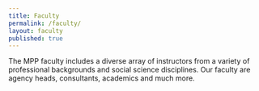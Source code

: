 ```yaml
---
title: Faculty
permalink: /faculty/
layout: faculty
published: true
---
```

The MPP faculty includes a diverse array of instructors from a variety of professional backgrounds and social science disciplines. Our faculty are agency heads, consultants, academics and much more.